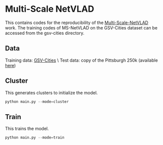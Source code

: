 # Multi-Scale NetVLAD
This contains codes for the reproducibility of the [Multi-Scale-NetVLAD](https://ieeexplore.ieee.org/document/10605600) work. The training codes of MS-NetVLAD on the GSV-Cities dataset can be accessed from the gsv-cities directory.  

## Data
Training data: [GSV-Cities](https://github.com/amaralibey/gsv-cities?tab=readme-ov-file) \\
Test data: copy of the Pittsburgh 250k (available [here](https://github.com/Relja/netvlad/issues/42))

## Cluster
This generates clusters to initialize the model. 
```python
python main.py --mode=cluster
```
## Train
This trains the model. 
```python
python main.py --mode=train 
```

